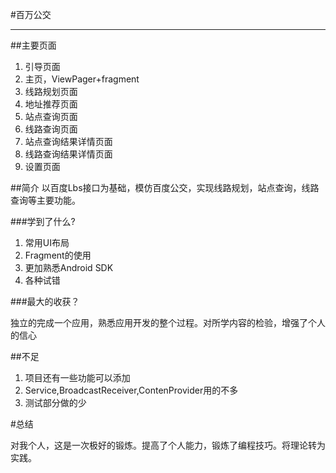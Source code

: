 #百万公交

----------


##主要页面

1. 引导页面
2. 主页，ViewPager+fragment
3. 线路规划页面
4. 地址推荐页面
5. 站点查询页面
6. 线路查询页面
7. 站点查询结果详情页面
8. 线路查询结果详情页面
9. 设置页面

##简介
以百度Lbs接口为基础，模仿百度公交，实现线路规划，站点查询，线路查询等主要功能。

###学到了什么?
1. 常用UI布局
2. Fragment的使用
3. 更加熟悉Android SDK
4. 各种试错

###最大的收获？

独立的完成一个应用，熟悉应用开发的整个过程。对所学内容的检验，增强了个人的信心


##不足
1. 项目还有一些功能可以添加
2. Service,BroadcastReceiver,ContenProvider用的不多
3. 测试部分做的少

#总结

对我个人，这是一次极好的锻炼。提高了个人能力，锻炼了编程技巧。将理论转为实践。